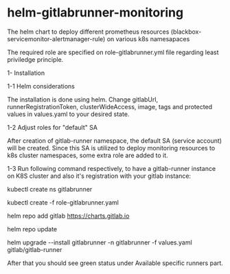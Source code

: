 # helm-gitlabrunner-monitoring

The helm chart to deploy different prometheus resources (blackbox-servicemonitor-alertmanager-rule) on various k8s namesapaces

The required role are specified on role-gitlabrunner.yml file regarding least priviledge principle.

1- Installation

1-1 Helm considerations

  The installation is done using helm. Change gitlabUrl, runnerRegistrationToken, clusterWideAccess, image, tags and protected values in values.yaml to your desired state.
  
1-2 Adjust roles for "default" SA

  After creation of gitlab-runner namespace, the default  SA (service account) will be created. Since this SA is utilized to deploy monitoring resources to k8s cluster namespaces, some extra role are added to it.

1-3 Run following command respectively, to have a gitlab-runner instance on K8S cluster and also it's registration with your gitlab instance:

  kubectl create ns gitlabrunner
  
  kubectl create -f role-gitlabrunner.yaml
  
  helm repo add gitlab https://charts.gitlab.io
  
  helm repo update
    
  helm upgrade --install gitlabrunner -n gitlabrunner -f values.yaml gitlab/gitlab-runner

After that you should see green status under Available specific runners part.
